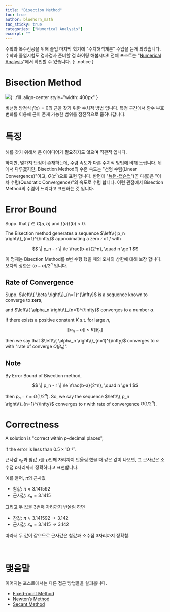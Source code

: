 ```yaml
---
title: "Bisection Method"
toc: true
author: bluehorn_math
toc_sticky: true
categories: ["Numerical Analysis"]
excerpt: ""
---
```


수학과 복수전공을 위해 졸업 마지막 학기에 "수치해석개론" 수업을 듣게 되었습니다. 수학과 졸업시험도 겸사겸사 준비할 겸 화이팅 해봅시다!! 전체 포스트는 "[Numerical Analysis](/categories/numerical-analysis)"에서 확인할 수 있습니다.
{: .notice }

# Bisection Method

![](/images/mathematics/numerical-analysis/bisectino-method.png){: .fill .align-center style="width: 400px" }

비선형 방정식 $f(x) = 0$의 근을 찾기 위한 수치적 방법 입니다. 특정 구간에서 함수 부호 변화를 이용해 근이 존재 가능한 범위를 점진적으로 좁혀나갑니다.

# 특징

해를 찾기 위해서 큰 아이디어가 필요하지도 않으며 직관적 입니다.

하지만, 몇가지 단점이 존재하는데, 수렴 속도가 다른 수치적 방법에 비해 느립니다.
뒤에서 다루겠지만, Bisection Method의 수렴 속도는 "선형 수렴(Linear Convergence)"이고, $O(c^n)$으로 표현 합니다. 반면에 "[뉴턴-랩슨법](/2025/03/17/newton-method/)"(곧 다룸)은 "이차 수렴(Quadratic Convergence)"의 속도로 수렴 합니다. 이런 관점에서 Bisection Method의 수렴이 느리다고 표현하는 것 입니다.

# Error Bound

<div class="theorem" markdown="1">

Supp. that $f \in C[a, b]$ and $f(a)f(b) < 0$.

The Bisection method generates a sequence $\left\\{ p_n \right\\}_{n=1}^{\infty}$ approximating a zero $r$ of $f$ with

$$
\| p_n - r \| \le \frac{b-a}{2^n}, \quad n \ge 1
$$

</div>

이 명제는 Bisection Method롤 $n$번 수행 했을 때의 오차의 상한에 대해 보장 합니다. 오차의 상한은 $(b-a)/2^n$ 입니다.

## Rate of Convergence

<div class="definition" markdown="1">

Supp. $\left\\{ \beta \right\\}_{n=1}^{\infty}$
is a sequence known to converge to **zero**,

and $\left\\{ \alpha_n \right\\}_{n=1}^{\infty}$
converges to a number $\alpha$.

If there exists a positive constant $K$ s.t. for large $n$,

$$
\| \alpha_n - a \| \le K \| \beta_n \|
$$

</div>

then we say that $\left\\{ \alpha_n \right\\}_{n=1}^{\infty}$ converges to $\alpha$ with "rate of converge $O(\beta_n)$".

## Note

By Error Bound of Bisection method,

$$
\| p_n - r \| \le \frac{b-a}{2^n}, \quad n \ge 1
$$

then $p_n - r = O(1/2^n)$. So, we say the sequence $\left\\{ p_n \right\\}_{n=1}^{\infty}$ converges to $r$ with rate of convergence $O(1/2^n)$.

# Correctness

<div class="definition" markdown="1">

A solution is "correct within $p$-decimal places",

if the error is less than $0.5 \times 10^{-p}$.

</div>

근사값 $x_n$과 참값 $x$를 $p$번째 자리까지 반올림 했을 때 같은 값이 나오면, 그 근사값은 소수점 $p$자리까지 정확하다고 표현합니다.

예를 들어, $\pi$의 근사값

- 참값: $\pi \approx 3.141592$
- 근사값: $x_n = 3.1415$

그리고 두 값을 3번째 자리까지 반올림 하면

- 참값: $\pi \approx 3.141592 \rightarrow 3.142$
- 근사값: $x_n = 3.1415 \rightarrow 3.142$

따라서 두 값이 같으므로 근사값은 참값과 소수점 3자리까지 정확함.

<br/>

<!-- 좀더 예시를 들어보면, 오차가 0.5 x 10^{-p} 이면 반올림한 두 값이 같아지지 않습니다. 그래서 오차는 이 값보다 작아야 합니다. -->

# 맺음말

이어지는 포스트에서는 다른 접근 방법들을 살펴봅니다.

- [Fixed-point Method](/2025/03/12/fixed-point-method/)
- [Newton’s Method](/2025/03/17/newton-method/)
- [Secant Method](/2025/03/18/secant-method/)
